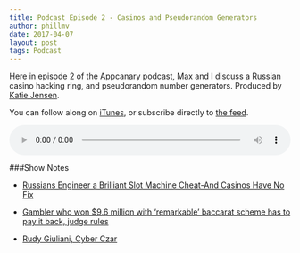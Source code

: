 ```yaml
---
title: Podcast Episode 2 - Casinos and Pseudorandom Generators
author: phillmv
date: 2017-04-07
layout: post
tags: Podcast
---
```


Here in episode 2 of the Appcanary podcast, Max and I discuss a Russian casino hacking ring, and pseudorandom number generators. Produced by [Katie Jensen](https://twitter.com/katiejensen).

You can follow along on <a href="https://itunes.apple.com/ca/podcast/appcanary-podcast/id1215405635">iTunes</a>, or subscribe directly to <a href="https://podcast.appcanary.com/podcast.rss">the feed</a>. 

<audio controls preload="metadata" style="width: 100%;">
	<source src="https://podcast.appcanary.com/mp3/appcanary-ep2.mp3" type="audio/mpeg">
	Your browser does not support the audio element.
</audio>

###Show Notes
* [Russians Engineer a Brilliant Slot Machine Cheat-And Casinos Have No Fix](https://www.wired.com/2017/02/russians-engineer-brilliant-slot-machine-cheat-casinos-no-fix/)

* [Gambler who won $9.6 million with ‘remarkable’ baccarat scheme has to pay it back, judge rules](http://news.nationalpost.com/g00/news/world/gambler-with-remarkable-9-6-million-scheme-to-win-at-baccarat-has-to-pay-it-back-judge-rules)

* [Rudy Giuliani, Cyber Czar](http://mashable.com/2017/01/13/rudy-giuliani-cyber-website-trump/)
